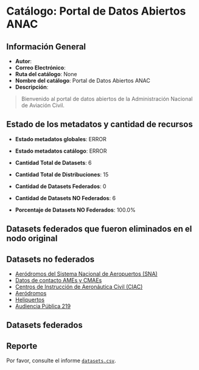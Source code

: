 
# Catálogo: Portal de Datos Abiertos ANAC

## Información General

- **Autor**: 
- **Correo Electrónico**: 
- **Ruta del catálogo**: None
- **Nombre del catálogo**: Portal de Datos Abiertos ANAC
- **Descripción**:

> Bienvenido al portal de datos abiertos de la Administración Nacional de Aviación Civil.

## Estado de los metadatos y cantidad de recursos

- **Estado metadatos globales**: ERROR
- **Estado metadatos catálogo**: ERROR
- **Cantidad Total de Datasets**: 6
- **Cantidad Total de Distribuciones**: 15

- **Cantidad de Datasets Federados**: 0
- **Cantidad de Datasets NO Federados**: 6
- **Porcentaje de Datasets NO Federados**: 100.0%

## Datasets federados que fueron eliminados en el nodo original



## Datasets no federados

- [Aeródromos del Sistema Nacional de Aeropuertos (SNA)](http://172.19.2.65:8080/dataset/aerodromos-del-sna-sistema-nacional-de-aeropuertos)
- [Datos de contacto AMEs y CMAEs](http://172.19.2.65:8080/dataset/datos-de-contacto-ames-y-cmaes)
- [Centros de Instrucción de Aeronáutica Civil (CIAC)](http://172.19.2.65:8080/dataset/centros-de-instruccion-de-aeronautica-civil-ciac)
- [Aeródromos](http://172.19.2.65:8080/dataset/aerodromos-y-helipuertos)
- [Helipuertos](http://172.19.2.65:8080/dataset/helipuertos)
- [Audiencia Pública 219](http://172.19.2.65:8080/dataset/audiencia-publica-219)

## Datasets federados



## Reporte

Por favor, consulte el informe [`datasets.csv`](datasets.csv).
